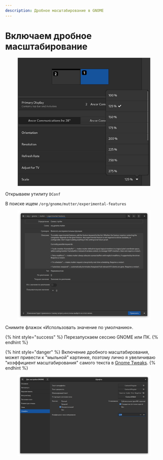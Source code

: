 ```yaml
---
description: Дробное масштабирование в GNOME
---
```


# Включаем дробное масштабирование

<figure><img src="../../.gitbook/assets/fedora_35_fractional_scaling.jpg" alt=""><figcaption></figcaption></figure>

Открываем утилиту `DConf`

В поиске ищем `/org/gnome/mutter/experimental-features`

<figure><img src="../../.gitbook/assets/Снимок экрана от 2023-06-13 19-30-20.png" alt=""><figcaption></figcaption></figure>

Снимите флажок «Использовать значение по умолчанию».

{% hint style="success" %}
Перезапускаем сессию GNOМЕ или ПК.
{% endhint %}

{% hint style="danger" %}
Включение дробного масштабирования, может привести к "мыльной" картинке, поэтому лично я увeличиваю "коэффициент масштабирования" самого текста в [Gnome Tweaks](https://plafon.gitbook.io/fedora-zero/fedora-zero/v-samom-nachale-.../dop.-nastroiki-gnome).
{% endhint %}

<figure><img src="../../.gitbook/assets/Снимок экрана от 2023-06-13 19-33-59.png" alt=""><figcaption></figcaption></figure>

